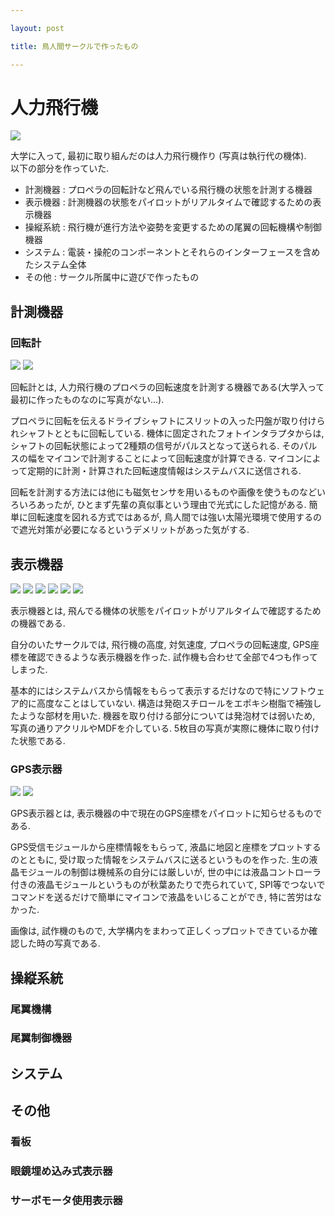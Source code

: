 ```yaml
---

layout: post

title: 鳥人間サークルで作ったもの

---
```


# 人力飛行機

<img src="https://gakuseishitsu.github.io/images/meister_2013.jpg">

大学に入って, 最初に取り組んだのは人力飛行機作り (写真は執行代の機体).  
以下の部分を作っていた.  

* 計測機器 : プロペラの回転計など飛んでいる飛行機の状態を計測する機器
* 表示機器 : 計測機器の状態をパイロットがリアルタイムで確認するための表示機器
* 操縦系統 : 飛行機が進行方法や姿勢を変更するための尾翼の回転機構や制御機器
* システム : 電装・操舵のコンポーネントとそれらのインターフェースを含めたシステム全体
* その他 : サークル所属中に遊びで作ったもの

## 計測機器

### 回転計

<img src="https://gakuseishitsu.github.io/images/rotation_sensor.jpg">
<img src="https://gakuseishitsu.github.io/images/rotation_sensor2.jpg">

回転計とは, 人力飛行機のプロペラの回転速度を計測する機器である(大学入って最初に作ったものなのに写真がない...).  

プロペラに回転を伝えるドライブシャフトにスリットの入った円盤が取り付けられシャフトとともに回転している. 機体に固定されたフォトインタラプタからは, シャフトの回転状態によって2種類の信号がパルスとなって送られる. そのパルスの幅をマイコンで計測することによって回転速度が計算できる. マイコンによって定期的に計測・計算された回転速度情報はシステムバスに送信される.  

回転を計測する方法には他にも磁気センサを用いるものや画像を使うものなどいろいろあったが, ひとまず先輩の真似事という理由で光式にした記憶がある. 簡単に回転速度を図れる方式ではあるが, 鳥人間では強い太陽光環境で使用するので遮光対策が必要になるというデメリットがあった気がする.  

## 表示機器

<img src="https://gakuseishitsu.github.io/images/meister_disp0.jpg">
<img src="https://gakuseishitsu.github.io/images/meister_disp1.jpg">
<img src="https://gakuseishitsu.github.io/images/meister_disp2.jpg">
<img src="https://gakuseishitsu.github.io/images/meister_disp3.jpg">
<img src="https://gakuseishitsu.github.io/images/meister_disp4.jpg">
<img src="https://gakuseishitsu.github.io/images/meister_disp_concept.jpg">

表示機器とは, 飛んでる機体の状態をパイロットがリアルタイムで確認するための機器である.  

自分のいたサークルでは, 飛行機の高度, 対気速度, プロペラの回転速度, GPS座標を確認できるような表示機器を作った. 試作機も合わせて全部で4つも作ってしまった.  

基本的にはシステムバスから情報をもらって表示するだけなので特にソフトウェア的に高度なことはしていない. 構造は発砲スチロールをエポキシ樹脂で補強したような部材を用いた. 機器を取り付ける部分については発泡材では弱いため, 写真の通りアクリルやMDFを介している. 5枚目の写真が実際に機体に取り付けた状態である.  

### GPS表示器

<img src="https://gakuseishitsu.github.io/images/meister_disp5.jpg">
<img src="https://gakuseishitsu.github.io/images/meister_gps.jpg">

GPS表示器とは, 表示機器の中で現在のGPS座標をパイロットに知らせるものである.  

GPS受信モジュールから座標情報をもらって, 液晶に地図と座標をプロットするのとともに, 受け取った情報をシステムバスに送るというものを作った. 生の液晶モジュールの制御は機械系の自分には厳しいが, 世の中には液晶コントローラ付きの液晶モジュールというものが秋葉あたりで売られていて, SPI等でつないでコマンドを送るだけで簡単にマイコンで液晶をいじることができ, 特に苦労はなかった.

画像は, 試作機のもので, 大学構内をまわって正しくっプロットできているか確認した時の写真である.

## 操縦系統

### 尾翼機構

### 尾翼制御機器

## システム

## その他

### 看板

### 眼鏡埋め込み式表示器

### サーボモータ使用表示器